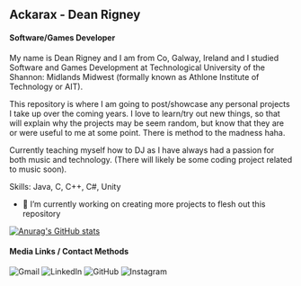 ## Ackarax - Dean Rigney
#### Software/Games Developer
My name is Dean Rigney and I am from Co, Galway, Ireland and I studied Software and Games Development at Technological University of the Shannon: Midlands Midwest (formally known as Athlone Institute of Technology or AIT).

This repository is where I am going to post/showcase any personal projects I take up over the coming years. I love to learn/try out new things, so that will explain why the projects may be seem random, but know that they are or were useful to me at some point. There is method to the madness haha.

Currently teaching myself how to DJ as I have always had a passion for both music and technology. (There will likely be some coding project related to music soon).   

Skills: Java, C, C++, C#, Unity

- 🔭 I’m currently working on creating more projects to flesh out this repository 

[![Anurag's GitHub stats](https://github-readme-stats.vercel.app/api?username=Its-Ackarax)](https://github.com/anuraghazra/github-readme-stats)

#### Media Links / Contact Methods
![Gmail](https://img.shields.io/badge/Gmail-D14836?style=for-the-badge&logo=gmail&logoColor=white) ![LinkedIn](https://img.shields.io/badge/linkedin-%230077B5.svg?style=for-the-badge&logo=linkedin&logoColor=white)  ![GitHub](https://img.shields.io/badge/github-%23121011.svg?style=for-the-badge&logo=github&logoColor=white) ![Instagram](https://img.shields.io/badge/Instagram-%23E4405F.svg?style=for-the-badge&logo=Instagram&logoColor=white)

<!---
Its-Ackarax/Its-Ackarax is a ✨ special ✨ repository because its `README.md` (this file) appears on your GitHub profile.
You can click the Preview link to take a look at your changes.
--->
